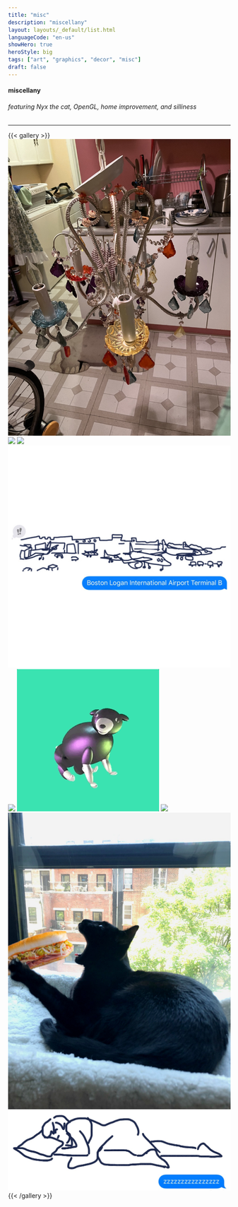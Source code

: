 ```yaml
---
title: "misc"
description: "miscellany"
layout: layouts/_default/list.html
languageCode: "en-us"
showHero: true
heroStyle: big
tags: ["art", "graphics", "decor", "misc"]
draft: false
---
```

#### miscellany
###### featuring Nyx the cat, OpenGL, home improvement, and silliness
---

{{< gallery >}}
  <img src="gallery/chandelier.jpg" class="grid-w50 md:grid-w33 xl:grid-w25" />
  <img src="gallery/disco.gif" class="grid-w50 md:grid-w33 xl:grid-w25" />
  <img src="gallery/disco.png" class="grid-w50 md:grid-w33 xl:grid-w25" />
  <img src="gallery/boston_logan_terminal_b.JPG" class="grid-w50 md:grid-w33 xl:grid-w25" />
  <img src="gallery/contour.jpg" class="grid-w50 md:grid-w33 xl:grid-w25" />
  <img src="gallery/egg_scratch.gif" class="grid-w50 md:grid-w33 xl:grid-w25" />
  <img src="gallery/egg_turgle.gif" class="grid-w50 md:grid-w33 xl:grid-w25" />
  <img src="gallery/nyx_sandwich.jpg" class="grid-w50 md:grid-w33 xl:grid-w25" />
  <img src="gallery/zzzzzz.jpg" class="grid-w50 md:grid-w33 xl:grid-w25" />
{{< /gallery >}}
